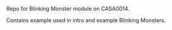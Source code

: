 Repo for Blinking Monster module on CASA0014.

Contains example used in intro and example Blinking Monsters.
